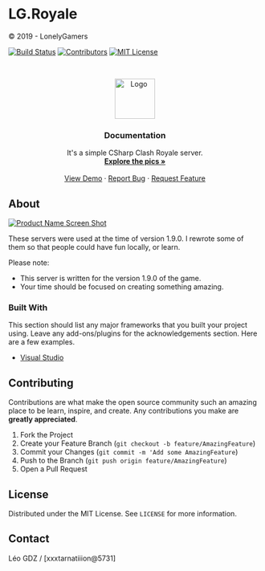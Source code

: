 # LG.Royale
© 2019 - LonelyGamers

<!-- PROJECT SHIELDS -->
[![Build Status][build-shield]]()
[![Contributors][contributors-shield]]()
[![MIT License][license-shield]][license-url]

<!-- PROJECT LOGO -->
<br />
<p align="center">
  <a href="https://github.com/xxxtarnatiiion/LG.Royale/">
    <img src="https://raw.githubusercontent.com/othneildrew/Best-README-Template/master/logo.png" alt="Logo" width="80" height="80">
  </a>

  <h3 align="center">Documentation</h3>

  <p align="center">
    It's a simple CSharp Clash Royale server.
    <br />
    <a href="https://github.com/othneildrew/Best-README-Template"><strong>Explore the pics »</strong></a>
    <br />
    <br />
    <a href="https://github.com/othneildrew/Best-README-Template">View Demo</a>
    ·
    <a href="https://github.com/othneildrew/Best-README-Template/issues">Report Bug</a>
    ·
    <a href="https://github.com/othneildrew/Best-README-Template/issues">Request Feature</a>
  </p>
</p>


<!-- ABOUT THE PROJECT -->
## About

[![Product Name Screen Shot][product-screenshot]](https://example.com)

These servers were used at the time of version 1.9.0. I rewrote some of them so that people could have fun locally, or learn.

Please note:
* This server is written for the version 1.9.0 of the game.
* Your time should be focused on creating something amazing.

### Built With
This section should list any major frameworks that you built your project using. Leave any add-ons/plugins for the acknowledgements section. Here are a few examples.
* [Visual Studio](https://visualstudio.microsoft.com)

## Contributing

Contributions are what make the open source community such an amazing place to be learn, inspire, and create. Any contributions you make are **greatly appreciated**.

1. Fork the Project
2. Create your Feature Branch (`git checkout -b feature/AmazingFeature`)
3. Commit your Changes (`git commit -m 'Add some AmazingFeature`)
4. Push to the Branch (`git push origin feature/AmazingFeature`)
5. Open a Pull Request

## License

Distributed under the MIT License. See `LICENSE` for more information.

## Contact

Léo GDZ / [xxxtarnatiiion@5731]

<!-- MARKDOWN LINKS & IMAGES -->
[build-shield]: https://img.shields.io/badge/build-passing-brightgreen.svg?style=flat-square
[contributors-shield]: https://img.shields.io/badge/contributors-1-orange.svg?style=flat-square
[license-shield]: https://img.shields.io/badge/license-MIT-blue.svg?style=flat-square
[license-url]: https://choosealicense.com/licenses/mit
[product-screenshot]: https://i.imgur.com/aPNar2c.png
